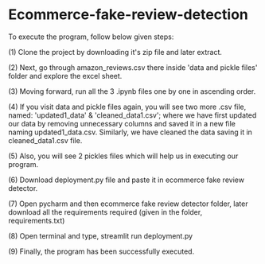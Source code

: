 # Ecommerce-fake-review-detection

To execute the program, follow below given steps:

(1) Clone the project by downloading it's zip file and later extract.

(2) Next, go through amazon_reviews.csv there inside 'data and pickle files' folder and explore the excel sheet.

(3) Moving forward, run all the 3 .ipynb files one by one in ascending order.

(4) If you visit data and pickle files again, you will see two more .csv file, named: 'updated1_data' & 'cleaned_data1.csv'; where we have first updated our data by removing unnecessary columns and saved it in a new file naming updated1_data.csv. Similarly, we have cleaned the data saving it in cleaned_data1.csv file.

(5) Also, you will see 2  pickles files which will help us in executing our program.

(6) Download deployment.py file and paste it in ecommerce fake review detector.

(7) Open pycharm and then ecommerce fake review detector folder, later download all the requirements required (given in the folder, requirements.txt)

(8) Open terminal and type, streamlit run deployment.py   

(9) Finally, the program has been successfully executed.
